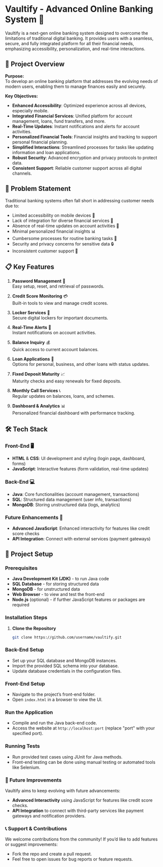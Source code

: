 # Vaultify - Advanced Online Banking System 🚀

Vaultify is a next-gen online banking system designed to overcome the limitations of traditional digital banking. It provides users with a seamless, secure, and fully integrated platform for all their financial needs, emphasizing accessibility, personalization, and real-time interactions.

## 🌟 Project Overview

**Purpose:**  
To develop an online banking platform that addresses the evolving needs of modern users, enabling them to manage finances easily and securely.

**Key Objectives:**  
- **Enhanced Accessibility**: Optimized experience across all devices, especially mobile.
- **Integrated Financial Services**: Unified platform for account management, loans, fund transfers, and more.
- **Real-Time Updates**: Instant notifications and alerts for account activities.
- **Personalized Financial Tools**: Financial insights and tracking to support personal financial planning.
- **Simplified Interactions**: Streamlined processes for tasks like updating information and loan applications.
- **Robust Security**: Advanced encryption and privacy protocols to protect data.
- **Consistent Support**: Reliable customer support across all digital channels.

## 🚨 Problem Statement

Traditional banking systems often fall short in addressing customer needs due to:
- Limited accessibility on mobile devices 📱
- Lack of integration for diverse financial services 💼
- Absence of real-time updates on account activities 🔔
- Minimal personalized financial insights 📊
- Cumbersome processes for routine banking tasks 🔄
- Security and privacy concerns for sensitive data 🔒
- Inconsistent customer support 🤝

## 📋 Key Features

1. **Password Management** 🔑  
   Easy setup, reset, and retrieval of passwords.

2. **Credit Score Monitoring** 💳  
   Built-in tools to view and manage credit scores.

3. **Locker Services** 🔐  
   Secure digital lockers for important documents.

4. **Real-Time Alerts** 📲  
   Instant notifications on account activities.

5. **Balance Inquiry** 💰  
   Quick access to current account balances.

6. **Loan Applications** 🏦  
   Options for personal, business, and other loans with status updates.

7. **Fixed Deposit Maturity** 📈  
   Maturity checks and easy renewals for fixed deposits.

8. **Monthly Call Services** 📞  
   Regular updates on balances, loans, and schemes.

9. **Dashboard & Analytics** 📊  
   Personalized financial dashboard with performance tracking.

## 🛠️ Tech Stack

### **Front-End** 🖥️  
- **HTML** & **CSS**: UI development and styling (login page, dashboard, forms)
- **JavaScript**: Interactive features (form validation, real-time updates)

### **Back-End** 💻  
- **Java**: Core functionalities (account management, transactions)
- **SQL**: Structured data management (user info, transactions)
- **MongoDB**: Storing unstructured data (logs, analytics)

### **Future Enhancements** 🚀  
- **Advanced JavaScript**: Enhanced interactivity for features like credit score checks
- **API Integration**: Connect with external services (payment gateways)

## 📄 Project Setup

### Prerequisites
- **Java Development Kit (JDK)** - to run Java code
- **SQL Database** - for storing structured data
- **MongoDB** - for unstructured data
- **Web Browser** - to view and test the front-end
- **Node.js** (optional) - if further JavaScript features or packages are required

### Installation Steps
1. **Clone the Repository**  
   ```bash
   git clone https://github.com/username/vaultify.git
### Back-End Setup

- Set up your SQL database and MongoDB instances.
- Import the provided SQL schema into your database.
- Update database credentials in the configuration files.

### Front-End Setup

- Navigate to the project’s front-end folder.
- Open `index.html` in a browser to view the UI.

### Run the Application

- Compile and run the Java back-end code.
- Access the website at `http://localhost:port` (replace "port" with your specified port).

### Running Tests

- Run provided test cases using JUnit for Java methods.
- Front-end testing can be done using manual testing or automated tools like Selenium.

### 👀 Future Improvements

Vaultify aims to keep evolving with future advancements:

- **Advanced Interactivity** using JavaScript for features like credit score checks.
- **API Integration** to connect with third-party services like payment gateways and notification providers.

### 📞 Support & Contributions

We welcome contributions from the community! If you’d like to add features or suggest improvements:

- Fork the repo and create a pull request.
- Feel free to open issues for bug reports or feature requests.
